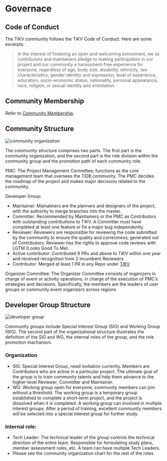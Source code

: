 # Governace

## Code of Conduct

The TiKV community follows the TiKV Code of Conduct. Here are some excerpts:

> In the interest of fostering an open and welcoming evironment, we as contributors and maintainers pledge to making participation in our project and our community a harassment-free experience for everyone, regardless of age, body size, disability, ethnicity, sex characteristics, gender identity and expression, level of experience, education, socio-economic status, nationality, personal appearance, race, religion, or sexual identity and orientation.

## Community Membership

Refer to [Community Membership](community-membership.md).

## Community Structure

![community organization](/media/governace/community_organization.png)

The community structure comprises two parts. The first part is the community organization, and the second part is the role division within the community group and the promotion path of each community role.

PMC: The Project Management Committee; functions as the core management team that oversees the TiDB community. The PMC decides the roadmap of the project and makes major decisions related to the community.

Developer Group:

- Maintainer: Mainatiners are the planners and designers of the project, with the authority to merge branches into the master. 
- Committer:  Recommended by Maintainers or the PMC as Contributors with outstanding contributions to TiKV. A Committer must have completed at least one feature or fix a major bug independently.
- Reviewer: Reviewers are responsible for reviewing the code submitted by the community to ensure the quality and correctness; generated out of Contributors. Reviewer has the rights to approve code reviews with LGTM (Looks Good To Me).
- Active contributor: Contributed 8 PRs and above to TiKV within one year and received recognition from 2 incumbent Reviewers
- Contributor: Merged at least 1 PR in any Repo under [TiKV](https://github.com/tikv) 

Organizer Committee:  The Organizer Committee consists of organizers in charge of event or activity operations; in charge of the execution of PMC’s strategies and decisions. Specifically, the members are the leaders of user groups or community event organizers across regions

## Developer Group Structure

![developer group](/media/governace/developer_group.png)

Community groups include Special Interest Group (SIG) and Working Group (WG). The second part of the organizational structure illustrates the definition of the SIG and WG, the internal roles of the group, and the role promotion machanism.

### Organization

* SIG: Special Interest Group, need invitation currently. Members are Contributors who are active in a particular project. The ultimate goal of the group is to train community talents and help them advance to the higher-level Reviewer, Committer and Maintainer.
* WG:  Working group open for everyone, community members can join without a threshold. The working group is a temporary group established to complete a short-term project, and the project is dissolved when it is completed. A working group can involved in multiple interest groups. After a period of training, excellent community members will be selected into a special interest group for further study.

### Internal role:

- Tech Leader: The technical leader of the group controls the technical direction of the entire team. Responsible for formulating study plans, member assessment rules, etc. A team can have multiple Tech Leaders.
- Please see the community organization chart for the rest of the roles
